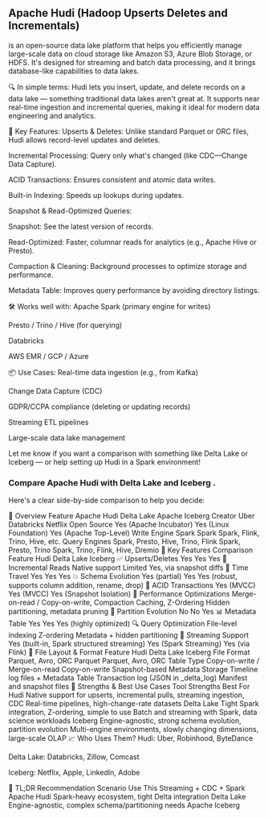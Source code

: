 ## Apache Hudi (Hadoop Upserts Deletes and Incrementals) 
is an open-source data lake platform that helps you efficiently manage large-scale data on cloud storage like Amazon S3, Azure Blob Storage, or HDFS. It's designed for streaming and batch data processing, and it brings database-like capabilities to data lakes.

🔍 In simple terms:
Hudi lets you insert, update, and delete records on a data lake — something traditional data lakes aren't great at. It supports near real-time ingestion and incremental queries, making it ideal for modern data engineering and analytics.

🧠 Key Features:
Upserts & Deletes: Unlike standard Parquet or ORC files, Hudi allows record-level updates and deletes.

Incremental Processing: Query only what's changed (like CDC—Change Data Capture).

ACID Transactions: Ensures consistent and atomic data writes.

Built-in Indexing: Speeds up lookups during updates.

Snapshot & Read-Optimized Queries:

Snapshot: See the latest version of records.

Read-Optimized: Faster, columnar reads for analytics (e.g., Apache Hive or Presto).

Compaction & Cleaning: Background processes to optimize storage and performance.

Metadata Table: Improves query performance by avoiding directory listings.

🛠️ Works well with:
Apache Spark (primary engine for writes)

Presto / Trino / Hive (for querying)

Databricks

AWS EMR / GCP / Azure

📦 Use Cases:
Real-time data ingestion (e.g., from Kafka)

Change Data Capture (CDC)

GDPR/CCPA compliance (deleting or updating records)

Streaming ETL pipelines

Large-scale data lake management

Let me know if you want a comparison with something like Delta Lake or Iceberg — or help setting up Hudi in a Spark environment!


### Compare Apache Hudi with  Delta Lake and Iceberg .

Here's a clear side-by-side comparison to help you decide:

🧱 Overview
Feature	Apache Hudi	Delta Lake	Apache Iceberg
Creator	Uber	Databricks	Netflix
Open Source	Yes (Apache Incubator)	Yes (Linux Foundation)	Yes (Apache Top-Level)
Write Engine	Spark	Spark	Spark, Flink, Trino, Hive, etc.
Query Engines	Spark, Presto, Hive, Trino, Flink	Spark, Presto, Trino	Spark, Trino, Flink, Hive, Dremio
📌 Key Features Comparison
Feature	Hudi	Delta Lake	Iceberg
✅ Upserts/Deletes	Yes	Yes	Yes
🔁 Incremental Reads	Native support	Limited	Yes, via snapshot diffs
📅 Time Travel	Yes	Yes	Yes
💥 Schema Evolution	Yes (partial)	Yes	Yes (robust, supports column addition, rename, drop)
🔐 ACID Transactions	Yes (MVCC)	Yes (MVCC)	Yes (Snapshot Isolation)
🚀 Performance Optimizations	Merge-on-read / Copy-on-write, Compaction	Caching, Z-Ordering	Hidden partitioning, metadata pruning
📂 Partition Evolution	No	No	Yes
📊 Metadata Table	Yes	Yes	Yes (highly optimized)
🔍 Query Optimization	File-level indexing	Z-ordering	Metadata + hidden partitioning
🔄 Streaming Support	Yes (built-in, Spark structured streaming)	Yes (Spark Streaming)	Yes (via Flink)
🔧 File Layout & Format
Feature	Hudi	Delta Lake	Iceberg
File Format	Parquet, Avro, ORC	Parquet	Parquet, Avro, ORC
Table Type	Copy-on-write / Merge-on-read	Copy-on-write	Snapshot-based
Metadata Storage	Timeline log files + Metadata Table	Transaction log (JSON in _delta_log)	Manifest and snapshot files
💬 Strengths & Best Use Cases
Tool	Strengths	Best For
Hudi	Native support for upserts, incremental pulls, streaming ingestion, CDC	Real-time pipelines, high-change-rate datasets
Delta Lake	Tight Spark integration, Z-ordering, simple to use	Batch and streaming with Spark, data science workloads
Iceberg	Engine-agnostic, strong schema evolution, partition evolution	Multi-engine environments, slowly changing dimensions, large-scale OLAP
📈 Who Uses Them?
Hudi: Uber, Robinhood, ByteDance

Delta Lake: Databricks, Zillow, Comcast

Iceberg: Netflix, Apple, LinkedIn, Adobe

🧠 TL;DR Recommendation
Scenario	Use This
Streaming + CDC + Spark	Apache Hudi
Spark-heavy ecosystem, tight Delta integration	Delta Lake
Engine-agnostic, complex schema/partitioning needs	Apache Iceberg
